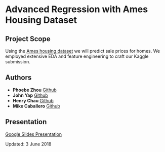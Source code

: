 # Advanced Regression with Ames Housing Dataset

## Project Scope

Using the [Ames housing dataset](https://www.kaggle.com/c/house-prices-advanced-regression-techniques) we will predict sale prices for homes. We employed extensive EDA and feature engineering to craft our Kaggle submission.

## Authors
* **Phoebe Zhou** [Github](https://github.com/phoebezzz)
* **John Yap** [Github](https://github.com/JohnYap)
* **Henry Chau** [Github](https://github.com/hbomber23)
* **Mike Caballero** [Github](https://github.com/mikeacaballero)

## Presentation
[Google Slides Presentation](https://docs.google.com/presentation/d/1FR756D5rFGn7OvwQ8ORMsoDtSbjlilpYagSd-XzkgOc/edit#slide=id.p)

Updated: 3 June 2018
